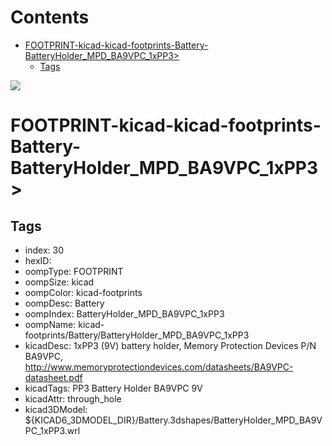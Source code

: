 



Contents
========

* [FOOTPRINT-kicad-kicad-footprints-Battery-BatteryHolder_MPD_BA9VPC_1xPP3>](#footprint-kicad-kicad-footprints-battery-batteryholder_mpd_ba9vpc_1xpp3)
	* [Tags](#tags)
  
![][im]
# FOOTPRINT-kicad-kicad-footprints-Battery-BatteryHolder_MPD_BA9VPC_1xPP3>

## Tags

- index: 30
- hexID: 
- oompType: FOOTPRINT
- oompSize: kicad
- oompColor: kicad-footprints
- oompDesc: Battery
- oompIndex: BatteryHolder_MPD_BA9VPC_1xPP3
- oompName: kicad-footprints/Battery/BatteryHolder_MPD_BA9VPC_1xPP3
- kicadDesc: 1xPP3 (9V) battery holder, Memory Protection Devices P/N BA9VPC, http://www.memoryprotectiondevices.com/datasheets/BA9VPC-datasheet.pdf
- kicadTags: PP3 Battery Holder BA9VPC 9V
- kicadAttr: through_hole
- kicad3DModel: ${KICAD6_3DMODEL_DIR}/Battery.3dshapes/BatteryHolder_MPD_BA9VPC_1xPP3.wrl



[im]: image.png
